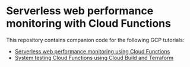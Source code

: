 # Serverless web performance monitoring with Cloud Functions

This repository contains companion code for the following GCP tutorials:
* [Serverless web performance monitoring using Cloud Functions](https://cloud.google.com/solutions/serverless-web-performance-monitoring-using-cloud-functions)
* [System testing Cloud Functions using Cloud Build and Terraform](https://cloud.google.com/solutions/system-testing-cloud-functions-using-cloud-build-and-terraform)

